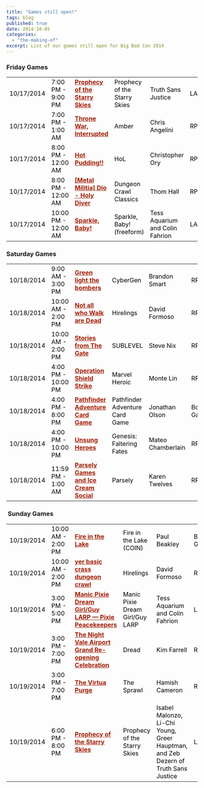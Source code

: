 ```yaml
---
title: "Games still open!"
tags: blog
published: true
date: 2014-10-05
categories: 
  - "the-making-of"
excerpt: List of our games still open for Big Bad Con 2014
---
```


### Friday Games

<table id="current-events" class="sortable resizable" style="color: #000000;" cellspacing="0" cellpadding="0"><tbody><tr><td>10/17/2014</td><td>7:00 PM - 9:00 PM</td><td><a style="font-weight: bold; color: #9f1c02;" title="Prophecy of the Starry Skies" href="http://www.bigbadcon.com/events/prophecy-of-the-starry-skies/">Prophecy of the Starry Skies</a></td><td>Prophecy of the Starry Skies</td><td>Truth Sans Justice</td><td>LARP</td></tr><tr class="alt"><td>10/17/2014</td><td>7:00 PM - 1:00 AM</td><td><a style="font-weight: bold; color: #9f1c02;" title="Throne War, Interrupted" href="http://www.bigbadcon.com/events/throne-war-interrupted/">Throne War, Interrupted</a></td><td>Amber</td><td>Chris Angelini</td><td>RPG</td></tr><tr><td>10/17/2014</td><td>8:00 PM - 12:00 AM</td><td><a style="font-weight: bold; color: #9f1c02;" title="Hot Pudding!!" href="http://www.bigbadcon.com/events/hot-pudding-2/">Hot Pudding!!</a></td><td>HoL</td><td>Christopher Ory</td><td>RPG</td></tr><tr><td>10/17/2014</td><td>8:00 PM - 12:00 AM</td><td><a style="font-weight: bold; color: #9f1c02;" title="[Metal Militia] Dio - Holy Diver" href="http://www.bigbadcon.com/events/metal-militia-dio-holy-diver/">[Metal Militia] Dio - Holy Diver</a></td><td>Dungeon Crawl Classics</td><td>Thom Hall</td><td>RPG</td></tr><tr><td>10/17/2014</td><td>10:00 PM - 12:00 AM</td><td><a style="font-weight: bold; color: #9f1c02;" title="Sparkle, Baby!" href="http://www.bigbadcon.com/events/sparkle-baby/">Sparkle, Baby!</a></td><td>Sparkle, Baby! (freeform)</td><td>Tess Aquarium and Colin Fahrion</td><td>LARP</td></tr></tbody></table>

### Saturday Games

<table id="current-events" class="sortable resizable" style="color: #000000;" cellspacing="0" cellpadding="0"><tbody><tr class="alt"><td>10/18/2014</td><td>9:00 AM - 3:00 PM</td><td><a style="font-weight: bold; color: #9f1c02;" title="Green light the bombers " href="http://www.bigbadcon.com/events/green-light-the-bombers/">Green light the bombers</a></td><td>CyberGen</td><td>Brandon Smart</td><td>RPG</td></tr><tr><td>10/18/2014</td><td>10:00 AM - 2:00 PM</td><td><a style="font-weight: bold; color: #9f1c02;" title="Not all who Walk are Dead" href="http://www.bigbadcon.com/events/not-all-who-walk-are-dead/">Not all who Walk are Dead</a></td><td>Hirelings</td><td>David Formoso</td><td>RPG</td></tr><tr><td>10/18/2014</td><td>10:00 AM - 2:00 PM</td><td><a style="font-weight: bold; color: #9f1c02;" title="Stories from The Gate" href="http://www.bigbadcon.com/events/stories-from-the-gate/">Stories from The Gate</a></td><td>SUBLEVEL</td><td>Steve Nix</td><td>RPG</td></tr><tr><td>10/18/2014</td><td>4:00 PM - 10:00 PM</td><td><a style="font-weight: bold; color: #9f1c02;" title="Operation Shield Strike" href="http://www.bigbadcon.com/events/operation-shield-strike/">Operation Shield Strike</a></td><td>Marvel Heroic</td><td>Monte Lin</td><td>RPG</td></tr><tr><td>10/18/2014</td><td>4:00 PM - 8:00 PM</td><td><a style="font-weight: bold; color: #9f1c02;" title="Pathfinder Adventure Card Game" href="http://www.bigbadcon.com/events/pathfinder-adventure-card-game/">Pathfinder Adventure Card Game</a></td><td>Pathfinder Adventure Card Game</td><td>Jonathan Olson</td><td>Board Game</td></tr><tr><td>10/18/2014</td><td>4:00 PM - 10:00 PM</td><td><a style="font-weight: bold; color: #9f1c02;" title="Unsung Heroes" href="http://www.bigbadcon.com/events/unsung-heroes/">Unsung Heroes</a></td><td>Genesis: Faltering Fates</td><td>Mateo Chamberlain</td><td>RPG</td></tr><tr><td>10/18/2014</td><td>11:59 PM - 1:00 AM</td><td><a style="font-weight: bold; color: #9f1c02;" title="Parsely Games and Ice Cream Social" href="http://www.bigbadcon.com/events/parsely-games-2/">Parsely Games and Ice Cream Social</a></td><td>Parsely</td><td>Karen Twelves</td><td>RPG</td></tr></tbody></table>

###  Sunday Games

<table id="current-events" class="sortable resizable" style="color: #000000;" cellspacing="0" cellpadding="0"><tbody><tr class="alt"><td>10/19/2014</td><td>10:00 AM - 2:00 PM</td><td><a style="font-weight: bold; color: #9f1c02;" title="Fire in the Lake" href="http://www.bigbadcon.com/events/fire-in-the-lake/">Fire in the Lake</a></td><td>Fire in the Lake (COIN)</td><td>Paul Beakley</td><td>Board Game</td></tr><tr><td>10/19/2014</td><td>10:00 AM - 2:00 PM</td><td><a style="font-weight: bold; color: #9f1c02;" title="yer basic crass dungeon crawl" href="http://www.bigbadcon.com/events/yer-basic-crass-dungeon-crawl/">yer basic crass dungeon crawl</a></td><td>Hirelings</td><td>David Formoso</td><td>RPG</td></tr><tr><td>10/19/2014</td><td>3:00 PM - 5:00 PM</td><td><a style="font-weight: bold; color: #9f1c02;" title="Manic Pixie Dream Girl/Guy LARP — Pixie Peacekeepers" href="http://www.bigbadcon.com/events/manic-pixie-dream-girlguy-larp-pixie-peacekeepers/">Manic Pixie Dream Girl/Guy LARP — Pixie Peacekeepers</a></td><td>Manic Pixie Dream Girl/Guy LARP</td><td>Tess Aquarium and Colin Fahrion</td><td>LARP</td></tr><tr class="alt"><td>10/19/2014</td><td>3:00 PM - 7:00 PM</td><td><a style="font-weight: bold; color: #9f1c02;" title="The Night Vale Airport Grand Re-opening Celebration" href="http://www.bigbadcon.com/events/the-night-vale-airport-grand-re-opening-celebration/">The Night Vale Airport Grand Re-opening Celebration</a></td><td>Dread</td><td>Kim Farrell</td><td>RPG</td></tr><tr><td>10/19/2014</td><td>3:00 PM - 7:00 PM</td><td><a style="font-weight: bold; color: #9f1c02;" title="The Virtua Purge" href="http://www.bigbadcon.com/events/the-virtua-purge-2/">The Virtua Purge</a></td><td>The Sprawl</td><td>Hamish Cameron</td><td>RPG</td></tr><tr class="alt"><td>10/19/2014</td><td>6:00 PM - 8:00 PM</td><td><a style="font-weight: bold; color: #9f1c02;" title="Prophecy of the Starry Skies" href="http://www.bigbadcon.com/events/prophecy-of-the-starry-skies-2/">Prophecy of the Starry Skies</a></td><td>Prophecy of the Starry Skies</td><td>Isabel Malonzo, Li-Chi Young, Greer Hauptman, and Zeb Dezern of Truth Sans Justice</td><td>LARP</td></tr></tbody></table>
